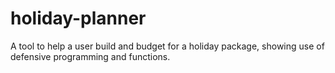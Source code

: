 # holiday-planner
A tool to help a user build and budget for a holiday package, showing use of defensive programming and functions.
